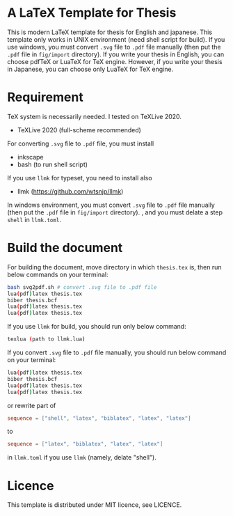 # A LaTeX Template for Thesis

This is modern LaTeX template for thesis for English and japanese.
This template only works in UNIX environment
(need shell script for build).
If you use windows, you must convert
`.svg` file to `.pdf` file manually (then put the `.pdf` file in `fig/import` directory). 
If you write your thesis in English, you can choose pdfTeX or LuaTeX for TeX engine.
However, if you write your thesis in Japanese, you can choose only LuaTeX for TeX engine.

# Requirement

TeX system is necessarily needed. I tested on TeXLive 2020.

* TeXLive 2020 (full-scheme recommended)

For converting `.svg` file to `.pdf` file,
you must install

* inkscape
* bash (to run shell script)

If you use `llmk` for typeset,  you need to install also

* llmk (https://github.com/wtsnjp/llmk)

In windows environment, you must convert `.svg` file to `.pdf` file manually
(then put the `.pdf` file in `fig/import` directory). 
,
and you must delate a step `shell` in `llmk.toml`.

# Build the document

For building the document, move directory in which `thesis.tex` is,
then run below commands on your terminal:

```sh
bash svg2pdf.sh # convert .svg file to .pdf file
lua(pdf)latex thesis.tex
biber thesis.bcf
lua(pdf)latex thesis.tex
lua(pdf)latex thesis.tex
```

If you use `llmk` for build, you should run only below command:

```sh
texlua (path to llmk.lua)
``` 

If you convert `.svg` file to `.pdf` file manually, you should run below command on your terminal:

```sh
lua(pdf)latex thesis.tex
biber thesis.bcf
lua(pdf)latex thesis.tex
lua(pdf)latex thesis.tex
```

or rewrite part of

```toml
sequence = ["shell", "latex", "biblatex", "latex", "latex"]
```

to

```toml
sequence = ["latex", "biblatex", "latex", "latex"]
```

in `llmk.toml` if you use `llmk` (namely, delate "shell").

# Licence

This template is distributed under MIT licence, see LICENCE.